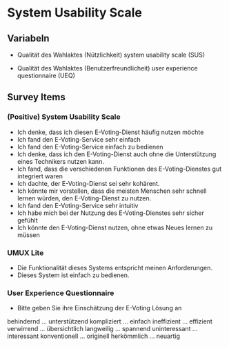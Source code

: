 # System Usability Scale

## Variabeln
- Qualität des Wahlaktes (Nützlichkeit)
system usability scale (SUS)

- Qualität des Wahlaktes (Benutzerfreundlicheit)
user experience questionnaire (UEQ)

## Survey Items

### (Positive) System Usability Scale
- Ich denke, dass ich diesen E-Voting-Dienst häufig nutzen möchte
- Ich fand den E-Voting-Service sehr einfach
- Ich fand den E-Voting-Service einfach zu bedienen
- Ich denke, dass ich den E-Voting-Dienst auch ohne die Unterstützung eines Technikers nutzen kann.
- Ich fand, dass die verschiedenen Funktionen des E-Voting-Dienstes gut integriert waren
- Ich dachte, der E-Voting-Dienst sei sehr kohärent.
- Ich könnte mir vorstellen, dass die meisten Menschen sehr schnell lernen würden, den E-Voting-Dienst zu nutzen.
- Ich fand den E-Voting-Service sehr intuitiv
- Ich habe mich bei der Nutzung des E-Voting-Dienstes sehr sicher gefühlt
- Ich könnte den E-Voting-Dienst nutzen, ohne etwas Neues lernen zu müssen

### UMUX Lite
- Die Funktionalität dieses Systems entspricht meinen Anforderungen.
- Dieses System ist einfach zu bedienen.

### User Experience Questionnaire
- Bitte geben Sie ihre Einschätzung der E-Voting Lösung an

behindernd ... unterstützend
kompliziert ... einfach
ineffizient ... effizient
verwirrend ... übersichtlich
langweilig ... spannend
uninteressant ... interessant
konventionell ... originell
herkömmlich ... neuartig